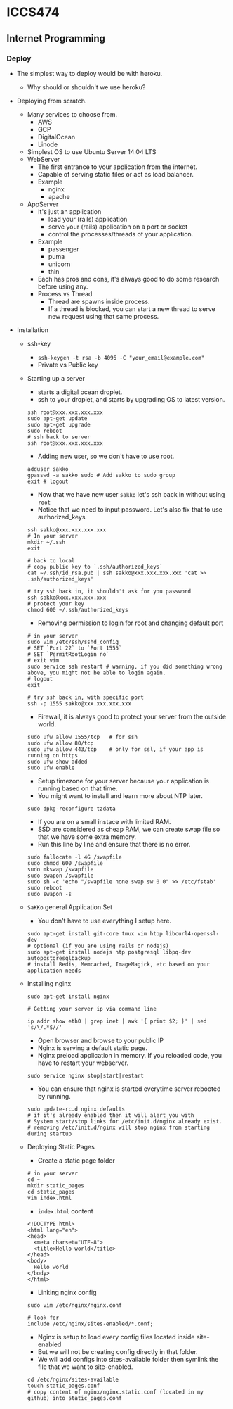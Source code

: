 # ICCS474
## Internet Programming

### Deploy

- The simplest way to deploy would be with heroku.
    - Why should or shouldn't we use heroku?
- Deploying from scratch.
    - Many services to choose from.
        - AWS
        - GCP
        - DigitalOcean
        - Linode
    - Simplest OS to use Ubuntu Server 14.04 LTS
    - WebServer
        - The first entrance to your application from the internet.
        - Capable of serving static files or act as load balancer.
        - Example
            - nginx
            - apache
    - AppServer
        - It's just an application
            - load your (rails) application
            - serve your (rails) application on a port or socket
            - control the processes/threads of your application.
        - Example
            - passenger
            - puma
            - unicorn
            - thin
        - Each has pros and cons, it's always good to do some research before using any.
        - Process vs Thread
            - Thread are spawns inside process.
            - If a thread is blocked, you can start a new thread to serve new request using that same process.

- Installation
    - ssh-key
        - `ssh-keygen -t rsa -b 4096 -C "your_email@example.com"`
        - Private vs Public key
    - Starting up a server
        - starts a digital ocean droplet.
        - ssh to your droplet, and starts by upgrading OS to latest version.

        ```
        ssh root@xxx.xxx.xxx.xxx
        sudo apt-get update
        sudo apt-get upgrade
        sudo reboot
        # ssh back to server
        ssh root@xxx.xxx.xxx.xxx
        ```

        - Adding new user, so we don't have to use root.

        ```
        adduser sakko
        gpasswd -a sakko sudo # Add sakko to sudo group
        exit # logout
        ```

        - Now that we have new user `sakko` let's ssh back in without using `root`
        - Notice that we need to input password. Let's also fix that to use authorized_keys

        ```
        ssh sakko@xxx.xxx.xxx.xxx
        # In your server
        mkdir ~/.ssh
        exit

        # back to local
        # copy public key to `.ssh/authorized_keys`
        cat ~/.ssh/id_rsa.pub | ssh sakko@xxx.xxx.xxx.xxx 'cat >> .ssh/authorized_keys'

        # try ssh back in, it shouldn't ask for you password
        ssh sakko@xxx.xxx.xxx.xxx
        # protect your key
        chmod 600 ~/.ssh/authorized_keys
        ```

        - Removing permission to login for root and changing default port

        ```
        # in your server
        sudo vim /etc/ssh/sshd_config
        # SET `Port 22` to `Port 1555`
        # SET `PermitRootLogin no`
        # exit vim
        sudo service ssh restart # warning, if you did something wrong above, you might not be able to login again.
        # logout
        exit

        # try ssh back in, with specific port
        ssh -p 1555 sakko@xxx.xxx.xxx.xxx
        ```

        - Firewall, it is always good to protect your server from the outside world.

        ```
        sudo ufw allow 1555/tcp   # for ssh
        sudo ufw allow 80/tcp
        sudo ufw allow 443/tcp    # only for ssl, if your app is running on https
        sudo ufw show added
        sudo ufw enable
        ```

        - Setup timezone for your server because your application is running based on that time.
        - You might want to install and learn more about NTP later.

        ```
        sudo dpkg-reconfigure tzdata
        ```

        - If you are on a small instace with limited RAM.
        - SSD are considered as cheap RAM, we can create swap file so that we have some extra memory.
        - Run this line by line and ensure that there is no error.

        ```
        sudo fallocate -l 4G /swapfile
        sudo chmod 600 /swapfile
        sudo mkswap /swapfile
        sudo swapon /swapfile
        sudo sh -c 'echo "/swapfile none swap sw 0 0" >> /etc/fstab'
        sudo reboot
        sudo swapon -s
        ```

    - `SaKKo` general Application Set
        - You don't have to use everything I setup here.

        ```
        sudo apt-get install git-core tmux vim htop libcurl4-openssl-dev 
        # optional (if you are using rails or nodejs)
        sudo apt-get install nodejs ntp postgresql libpq-dev autopostgresqlbackup
        # install Redis, Memcached, ImageMagick, etc based on your application needs
        ```

    - Installing nginx

        ```
        sudo apt-get install nginx

        # Getting your server ip via command line

        ip addr show eth0 | grep inet | awk '{ print $2; }' | sed 's/\/.*$//'
        ```

        - Open browser and browse to your public IP
        - Nginx is serving a default static page.
        - Nginx preload application in memory. If you reloaded code, you have to restart your webserver.

        ```
        sudo service nginx stop|start|restart
        ```

        - You can ensure that nginx is started everytime server rebooted by running.

        ```
        sudo update-rc.d nginx defaults
        # if it's already enabled then it will alert you with
        # System start/stop links for /etc/init.d/nginx already exist.
        # removing /etc/init.d/nginx will stop nginx from starting during startup
        ```

    - Deploying Static Pages
        - Create a static page folder

        ```
        # in your server
        cd ~
        mkdir static_pages
        cd static_pages
        vim index.html
        ```

        - `index.html` content

        ```
        <!DOCTYPE html>
        <html lang="en">
        <head>
          <meta charset="UTF-8">
          <title>Hello world</title>
        </head>
        <body>
          Hello world
        </body>
        </html>
        ```

        - Linking nginx config

        ```
        sudo vim /etc/nginx/nginx.conf

        # look for 
        include /etc/nginx/sites-enabled/*.conf;
        ```

        - Nginx is setup to load every config files located inside site-enabled
        - But we will not be creating config directly in that folder.
        - We will add configs into sites-available folder then symlink the file that we want to site-enabled.

        ```
        cd /etc/nginx/sites-available
        touch static_pages.conf
        # copy content of nginx/nginx.static.conf (located in my github) into static_pages.conf
        ```







